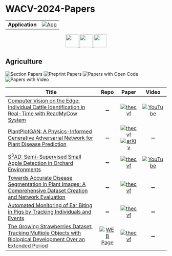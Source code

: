 # WACV-2024-Papers

<table>
    <tr>
        <td><strong>Application</strong></td>
        <td>
            <a href="https://huggingface.co/spaces/DmitryRyumin/NewEraAI-Papers" style="float:left;">
                <img src="https://img.shields.io/badge/🤗-NewEraAI--Papers-FFD21F.svg" alt="App" />
            </a>
        </td>
    </tr>
</table>

<div align="center">
    <a href="https://github.com/DmitryRyumin/WACV-2024-Papers/blob/main/sections/video_recognition_and_understanding.md">
        <img src="https://cdn.jsdelivr.net/gh/DmitryRyumin/NewEraAI-Papers@main/images/left.svg" width="40" alt="" />
    </a>
    <a href="https://github.com/DmitryRyumin/WACV-2024-Papers/">
        <img src="https://cdn.jsdelivr.net/gh/DmitryRyumin/NewEraAI-Papers@main/images/home.svg" width="40" alt="" />
    </a>
    <a href="https://github.com/DmitryRyumin/WACV-2024-Papers/blob/main/sections/animals_insects.md">
        <img src="https://cdn.jsdelivr.net/gh/DmitryRyumin/NewEraAI-Papers@main/images/right.svg" width="40" alt="" />
    </a>
</div>

## Agriculture

![Section Papers](https://img.shields.io/badge/Section%20Papers-soon-42BA16) ![Preprint Papers](https://img.shields.io/badge/Preprint%20Papers-soon-b31b1b) ![Papers with Open Code](https://img.shields.io/badge/Papers%20with%20Open%20Code-soon-1D7FBF) ![Papers with Video](https://img.shields.io/badge/Papers%20with%20Video-soon-FF0000)

| **Title** | **Repo** | **Paper** | **Video** |
|-----------|:--------:|:---------:|:---------:|
| [Computer Vision on the Edge: Individual Cattle Identification in Real-Time with ReadMyCow System](https://openaccess.thecvf.com/content/WACV2024/html/Smink_Computer_Vision_on_the_Edge_Individual_Cattle_Identification_in_Real-Time_WACV_2024_paper.html) | :heavy_minus_sign: | [![thecvf](https://img.shields.io/badge/pdf-thecvf-7395C5.svg)](https://openaccess.thecvf.com/content/WACV2024/papers/Smink_Computer_Vision_on_the_Edge_Individual_Cattle_Identification_in_Real-Time_WACV_2024_paper.pdf) | [![YouTube](https://img.shields.io/badge/YouTube-%23FF0000.svg?style=for-the-badge&logo=YouTube&logoColor=white)](https://www.youtube.com/watch?v=NltcIzjAe1A) |
| [PlantPlotGAN: A Physics-Informed Generative Adversarial Network for Plant Disease Prediction](https://openaccess.thecvf.com/content/WACV2024/html/Lopes_PlantPlotGAN_A_Physics-Informed_Generative_Adversarial_Network_for_Plant_Disease_Prediction_WACV_2024_paper.html) | :heavy_minus_sign: | [![thecvf](https://img.shields.io/badge/pdf-thecvf-7395C5.svg)](https://openaccess.thecvf.com/content/WACV2024/papers/Lopes_PlantPlotGAN_A_Physics-Informed_Generative_Adversarial_Network_for_Plant_Disease_Prediction_WACV_2024_paper.pdf) <br /> [![arXiv](https://img.shields.io/badge/arXiv-2310.18268-b31b1b.svg)](http://arxiv.org/abs/2310.18268) | :heavy_minus_sign: |
| [S<sup>3</sup>AD: Semi-Supervised Small Apple Detection in Orchard Environments](https://openaccess.thecvf.com/content/WACV2024/html/Johanson_S3AD_Semi-Supervised_Small_Apple_Detection_in_Orchard_Environments_WACV_2024_paper.html) | :heavy_minus_sign: | [![thecvf](https://img.shields.io/badge/pdf-thecvf-7395C5.svg)](https://openaccess.thecvf.com/content/WACV2024/papers/Johanson_S3AD_Semi-Supervised_Small_Apple_Detection_in_Orchard_Environments_WACV_2024_paper.pdf) | [![YouTube](https://img.shields.io/badge/YouTube-%23FF0000.svg?style=for-the-badge&logo=YouTube&logoColor=white)](https://www.youtube.com/watch?v=B6g9wwKo90w) |
| [Towards Accurate Disease Segmentation in Plant Images: A Comprehensive Dataset Creation and Network Evaluation](https://openaccess.thecvf.com/content/WACV2024/html/Prashanth_Towards_Accurate_Disease_Segmentation_in_Plant_Images_A_Comprehensive_Dataset_WACV_2024_paper.html) | :heavy_minus_sign: | [![thecvf](https://img.shields.io/badge/pdf-thecvf-7395C5.svg)](https://openaccess.thecvf.com/content/WACV2024/papers/Prashanth_Towards_Accurate_Disease_Segmentation_in_Plant_Images_A_Comprehensive_Dataset_WACV_2024_paper.pdf) | :heavy_minus_sign: |
| [Automated Monitoring of Ear Biting in Pigs by Tracking Individuals and Events](https://openaccess.thecvf.com/content/WACV2024/html/Odo_Automated_Monitoring_of_Ear_Biting_in_Pigs_by_Tracking_Individuals_WACV_2024_paper.html) | :heavy_minus_sign: | [![thecvf](https://img.shields.io/badge/pdf-thecvf-7395C5.svg)](https://openaccess.thecvf.com/content/WACV2024/papers/Odo_Automated_Monitoring_of_Ear_Biting_in_Pigs_by_Tracking_Individuals_WACV_2024_paper.pdf) | :heavy_minus_sign: |
| [The Growing Strawberries Dataset: Tracking Multiple Objects with Biological Development Over an Extended Period](https://openaccess.thecvf.com/content/WACV2024/html/Wen_The_Growing_Strawberries_Dataset_Tracking_Multiple_Objects_With_Biological_Development_WACV_2024_paper.html) | [![WEB Page](https://img.shields.io/badge/WEB-Page-159957.svg)](https://doi.org/10.4121/e3b31ece-cc88-4638-be10-8ccdd4c5f2f7.v1) | [![thecvf](https://img.shields.io/badge/pdf-thecvf-7395C5.svg)](https://openaccess.thecvf.com/content/WACV2024/papers/Wen_The_Growing_Strawberries_Dataset_Tracking_Multiple_Objects_With_Biological_Development_WACV_2024_paper.pdf) | :heavy_minus_sign: |
